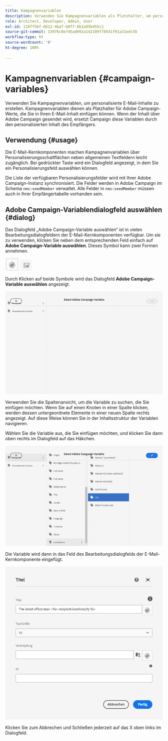 ```yaml
---
title: Kampagnenvariablen
description: Verwenden Sie Kampagnenvariablen als Platzhalter, um personalisierte E-Mail-Inhalte zu erstellen.
role: Architect, Developer, Admin, User
exl-id: 124ff5bf-6612-4baf-b0ff-6b1a95b455c1
source-git-commit: 33976c0e745ad091a142109f70541f01a31edc5b
workflow-type: ht
source-wordcount: '0'
ht-degree: 100%

---
```



# Kampagnenvariablen {#campaign-variables}

Verwenden Sie Kampagnenvariablen, um personalisierte E-Mail-Inhalte zu erstellen. Kampagnenvariablen dienen als Platzhalter für Adobe Campaign-Werte, die Sie in Ihren E-Mail-Inhalt einfügen können. Wenn der Inhalt über Adobe Campaign gesendet wird, ersetzt Campaign diese Variablen durch den personalisierten Inhalt des Empfängers.

## Verwendung {#usage}

Die E-Mail-Kernkomponenten machen Kampagnenvariablen über Personalisierungsschaltflächen neben allgemeinen Textfeldern leicht zugänglich. Bei gedrückter Taste wird ein Dialogfeld angezeigt, in dem Sie ein Personalisierungsfeld auswählen können.

Die Liste der verfügbaren Personalisierungsfelder wird mit Ihrer Adobe Campaign-Instanz synchronisiert. Die Felder werden in Adobe Campaign im Schema `nms:seedMember` verwaltet. Alle Felder in `nms:seedMember` müssen auch in Ihrer Empfängertabelle vorhanden sein.

## Adobe Campaign-Variablendialogfeld auswählen {#dialog}

Das Dialogfeld „Adobe Campaign-Variable auswählen“ ist in vielen Bearbeitungsdialogfeldern der E-Mail-Kernkomponenten verfügbar. Um sie zu verwenden, klicken Sie neben dem entsprechenden Feld einfach auf **Adobe Campaign-Variable auswählen**. Dieses Symbol kann zwei Formen annehmen.

![Adobe Campaign-Button](/help/email/assets/campaign-button.png)
![Symbol „Adobe Campaign-Variable auswählen“](/help/email/assets/select-adobe-campaign-variable-icon.png)

Durch Klicken auf beide Symbole wird das Dialogfeld **Adobe Campaign-Variable auswählen** angezeigt.

![Dialogfeld „Adobe Campaign-Variable auswählen“](assets/select-campaign-variable-dialog.png)

Verwenden Sie die Spaltenansicht, um die Variable zu suchen, die Sie einfügen möchten. Wenn Sie auf einen Knoten in einer Spalte klicken, werden dessen untergeordnete Elemente in einer neuen Spalte rechts angezeigt. Auf diese Weise können Sie in der Inhaltsstruktur der Variablen navigieren.

Wählen Sie die Variable aus, die Sie einfügen möchten, und klicken Sie dann oben rechts im Dialogfeld auf das Häkchen.

![Adobe Campaign-Variable ausgewählt](assets/select-campaign-variable-dialog-selected.png)

Die Variable wird dann in das Feld des Bearbeitungsdialogfelds der E-Mail-Kernkomponente eingefügt.

![In das Dialogfeld „Bearbeiten“ eingefügte Kampagnenvariable](assets/campaign-variable.png)

Klicken Sie zum Abbrechen und Schließen jederzeit auf das X oben links im Dialogfeld.
